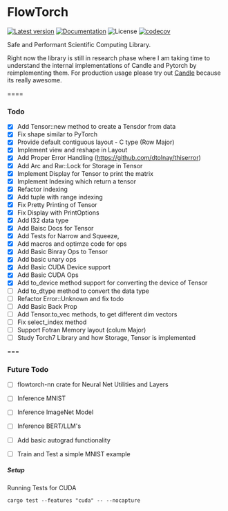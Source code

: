 # FlowTorch
[![Latest version](https://img.shields.io/crates/v/flowtorch-core.svg)](https://crates.io/crates/flowtorch-core)
[![Documentation](https://docs.rs/flowtorch-core/badge.svg)](https://docs.rs/flowtorch-core)
![License](https://img.shields.io/crates/l/flowtorch-core.svg)
[![codecov](https://codecov.io/gh/saivishwak/flowtorch/graph/badge.svg?token=Q24EMJYUCD)](https://codecov.io/gh/saivishwak/flowtorch)

Safe and Performant Scientific Computing Library.

Right now the library is still in research phase where I am taking time to understand the internal implementations of Candle and Pytorch by reimplementing them. For production usage please try out [Candle](https://github.com/huggingface/candle) because its really awesome.

====

### Todo
- [x] Add Tensor::new method to create a Tensdor from data
- [x] Fix shape similar to PyTorch
- [x] Provide default contiguous layout - C type (Row Major)
- [x] Implement view and reshape in Layout
- [x] Add Proper Error Handling (https://github.com/dtolnay/thiserror)
- [x] Add Arc and Rw::Lock for Storage in Tensor
- [x] Implement Display for Tensor to print the matrix
- [x] Implement Indexing which return a tensor
- [x] Refactor indexing
- [x] Add tuple with range indexing
- [x] Fix Pretty Printing of Tensor
- [x] Fix Display with PrintOptions
- [x] Add I32 data type
- [x] Add Baisc Docs for Tensor
- [x] Add Tests for Narrow and Squeeze,
- [x] Add macros and optimze code for ops
- [x] Add Basic Binray Ops to Tensor
- [x] Add basic unary ops
- [x] Add Basic CUDA Device support
- [x] Add Basic CUDA Ops
- [x] Add to_device method support for converting the device of Tensor
- [ ] Add to_dtype method to convert the data type
- [ ] Refactor Error::Unknown and fix todo
- [ ] Add Basic Back Prop
- [ ] Add Tensor.to_vec methods, to get different dim vectors
- [ ] Fix select_index method
- [ ] Support Fotran Memory layout (colum Major)
- [ ] Study Torch7 Library and how Storage, Tensor is implemented

===

###  Future Todo
- [ ] flowtorch-nn crate for Neural Net Utilities and Layers
- [ ] Inference MNIST
- [ ] Inference ImageNet Model
- [ ] Inference BERT/LLM's
- [ ] Add basic autograd functionality
- [ ] Train and Test a simple MNIST example



##### Setup

Running Tests for CUDA
```
cargo test --features "cuda" -- --nocapture 
```
